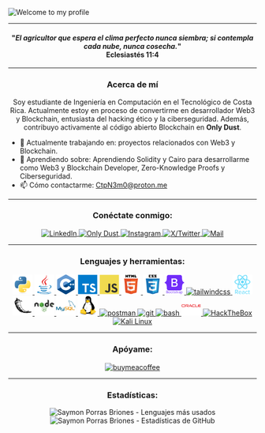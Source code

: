 <!-- HEADER -->
![Welcome to my profile]()

<hr>

<!-- MAIN PHRASE SECTION -->
<span align="center">
  <span>
    <h4 align="center">"<em>El agricultor que espera el clima perfecto nunca siembra; si contempla cada nube, nunca cosecha.</em>"  
      <br>
      <span align="center">Eclesiastés 11:4</span>
    </h4>
  </span>
</span>

<!-- ABOUT ME -->
<hr>
<h3 align="center">Acerca de mí</h3>
<p align="center"> 
  Soy estudiante de Ingeniería en Computación en el Tecnológico de Costa Rica.  
  Actualmente estoy en proceso de convertirme en desarrollador Web3 y Blockchain, entusiasta del hacking ético y la ciberseguridad. Además, contribuyo activamente al código abierto Blockchain en <strong>Only Dust</strong>.
</p>

<ul>
  <li>🔭 Actualmente trabajando en: proyectos relacionados con Web3 y Blockchain.</li>
  <li>🌱 Aprendiendo sobre: Aprendiendo Solidity y Cairo para desarrollarme como Web3 y Blockchain Developer, Zero-Knowledge Proofs y Ciberseguridad.</li>
  <li>📫 Cómo contactarme: <a href="mailto:CtpN3m0@proton.me">CtpN3m0@proton.me</a></li>
</ul>

<!-- CONNECTION -->
<hr>      
<h3 align="center">Conéctate conmigo:</h3>
<p align="center">
  <a href="https://www.linkedin.com/in/saymon-porras-briones-933630164/" target="blank">
    <img align="center" src="https://raw.githubusercontent.com/rahuldkjain/github-profile-readme-generator/master/src/images/icons/Social/linked-in-alt.svg" alt="LinkedIn" height="30" width="40" />
  </a>
  <a href="https://app.onlydust.com/u/CtpN3m01" target="blank">
    <img align="center" src="https://app.onlydust.com/_next/static/media/onlydust-logo.68e14357.webp" alt="Only Dust" height="40" width="40" />
  </a>
  <a href="https://www.instagram.com/ctpn3m0/" target="blank">
    <img align="center" src="https://raw.githubusercontent.com/rahuldkjain/github-profile-readme-generator/master/src/images/icons/Social/instagram.svg" alt="Instagram" height="30" width="40" />
  </a>
  <a href="https://x.com/CtpN3m0" target="blank">
    <img align="center" src="https://cdn.prod.website-files.com/5d66bdc65e51a0d114d15891/64cebdd90aef8ef8c749e848_X-EverythingApp-Logo-Twitter.jpg" alt="X/Twitter" height="40" width="40" />
  </a>
  <a href="mailto:CtpN3m0@proton.me" target="blank">
    <img align="center" src="https://w7.pngwing.com/pngs/152/1013/png-transparent-messaging-appl-logo-email-address-electronic-mailing-list-logo-internet-corrugated-tape.png" alt="Mail" height="40" width="40" />
  </a>
</p>

<!-- LANGUAGES AND TOOLS -->
<hr>
<h3 align="center">Lenguajes y herramientas:</h3>
<p align="center"> 
  <a href="https://www.python.org" target="_blank"> <img src="https://raw.githubusercontent.com/devicons/devicon/master/icons/python/python-original.svg" alt="python" width="40" height="40"/> </a> 
  <a href="https://www.java.com" target="_blank"> <img src="https://raw.githubusercontent.com/devicons/devicon/master/icons/java/java-original.svg" alt="java" width="40" height="40"/> </a>
  <a href="https://www.w3schools.com/cpp/" target="_blank"> <img src="https://raw.githubusercontent.com/devicons/devicon/master/icons/cplusplus/cplusplus-original.svg" alt="cplusplus" width="40" height="40"/> </a>
  <a href="https://www.typescriptlang.org/" target="_blank"> <img src="https://raw.githubusercontent.com/devicons/devicon/master/icons/typescript/typescript-original.svg" alt="typescript" width="40" height="40"/> </a>
  <a href="https://developer.mozilla.org/en-US/docs/Web/JavaScript" target="_blank"> <img src="https://raw.githubusercontent.com/devicons/devicon/master/icons/javascript/javascript-original.svg" alt="javascript" width="40" height="40"/> </a>
  <a href="https://www.w3.org/html/" target="_blank"> <img src="https://raw.githubusercontent.com/devicons/devicon/master/icons/html5/html5-original-wordmark.svg" alt="html5" width="40" height="40"/> </a>
  <a href="https://www.w3schools.com/css/" target="_blank"> <img src="https://raw.githubusercontent.com/devicons/devicon/master/icons/css3/css3-original-wordmark.svg" alt="css3" width="40" height="40"/> </a>
  <a href="https://getbootstrap.com" target="_blank"> <img src="https://raw.githubusercontent.com/devicons/devicon/master/icons/bootstrap/bootstrap-plain-wordmark.svg" alt="bootstrap" width="40" height="40"/> </a>
  <a href="https://tailwindcss.com/" target="_blank"> <img src="https://www.vectorlogo.zone/logos/tailwindcss/tailwindcss-icon.svg" alt="tailwindcss" width="40" height="40"/> </a>
  <a href="https://reactjs.org/" target="_blank"> <img src="https://raw.githubusercontent.com/devicons/devicon/master/icons/react/react-original-wordmark.svg" alt="react" width="40" height="40"/> </a>
  <a href="https://flask.palletsprojects.com/" target="_blank"> <img src="https://raw.githubusercontent.com/devicons/devicon/master/icons/flask/flask-original.svg" alt="flask" width="40" height="40"/> </a>
  <a href="https://nodejs.org" target="_blank"> <img src="https://raw.githubusercontent.com/devicons/devicon/master/icons/nodejs/nodejs-original-wordmark.svg" alt="nodejs" width="40" height="40"/> </a>
  <a href="https://www.mysql.com/" target="_blank"> <img src="https://raw.githubusercontent.com/devicons/devicon/master/icons/mysql/mysql-original-wordmark.svg" alt="mysql" width="40" height="40"/> </a>
  <a href="https://www.linux.org/" target="_blank"> <img src="https://raw.githubusercontent.com/devicons/devicon/master/icons/linux/linux-original.svg" alt="linux" width="40" height="40"/> </a>
  <a href="https://postman.com" target="_blank"> <img src="https://www.vectorlogo.zone/logos/getpostman/getpostman-icon.svg" alt="postman" width="40" height="40"/> </a>
  <a href="https://git-scm.com/" target="_blank"> <img src="https://www.vectorlogo.zone/logos/git-scm/git-scm-icon.svg" alt="git" width="40" height="40"/> </a>
  <a href="https://www.gnu.org/software/bash/" target="_blank"> <img src="https://www.vectorlogo.zone/logos/gnu_bash/gnu_bash-icon.svg" alt="bash" width="40" height="40"/> </a>
  <a href="https://www.oracle.com/database/technologies/" target="_blank"> <img src="https://raw.githubusercontent.com/devicons/devicon/master/icons/oracle/oracle-original.svg" alt="oracle" width="40" height="40"/> </a>
  <a href="https://www.hackthebox.com/" target="_blank">
  <img src="https://cdn.brandfetch.io/id-M19oKfL/w/400/h/400/theme/dark/icon.jpeg?c=1dxbfHSJFAPEGdCLU4o5B" alt="HackTheBox" width="40" height="40"/> </a>
  <a href="https://www.kali.org/" target="_blank">
  <img src="https://cdn.brandfetch.io/idpGnjg6MB/w/400/h/400/theme/dark/icon.jpeg?c=1dxbfHSJFAPEGdCLU4o5B" alt="Kali Linux" width="40" height="40"/> </a>
</p>

<!-- SUPPORT -->
<hr>
<h3 align="center">Apóyame:</h3>
<p align="center">
  <a href="https://buymeacoffee.com/ctpn3m0">
    <img align="center" src="https://cdn.buymeacoffee.com/buttons/v2/default-yellow.png" height="50" width="210" alt="buymeacoffee"/>
  </a>
</p>

<!-- GITHUB STATS -->
<hr>
<h3 align="center">Estadísticas:</h3>
<p align="center">
  <img src="https://github-readme-stats.vercel.app/api/top-langs?username=ctpn3m0&show_icons=true&theme=dark&locale=en&hide=jupyter%20notebook,lex,&langs_count=8" alt="Saymon Porras Briones - Lenguajes más usados"/>
  <img src="https://github-readme-stats.vercel.app/api?username=ctpn3m0&show_icons=true&theme=dark&locale=en" alt="Saymon Porras Briones - Estadísticas de GitHub"/>
</p>